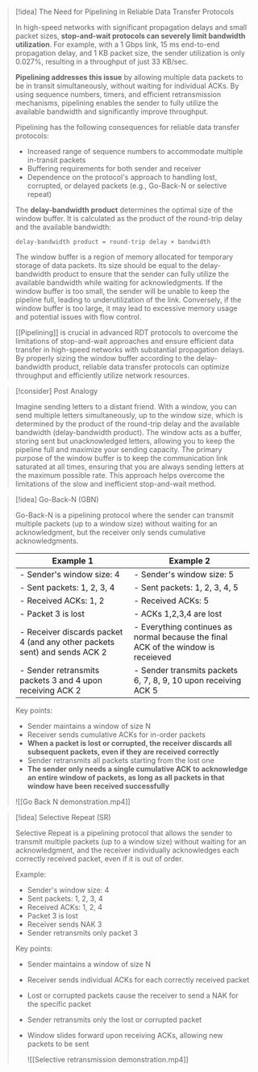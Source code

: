 > [!idea] The Need for Pipelining in Reliable Data Transfer Protocols
>
> In high-speed networks with significant propagation delays and small packet sizes, **stop-and-wait protocols can severely limit bandwidth utilization**. For example, with a 1 Gbps link, 15 ms end-to-end propagation delay, and 1 KB packet size, the sender utilization is only 0.027%, resulting in a throughput of just 33 KB/sec.
>
> **Pipelining addresses this issue** by allowing multiple data packets to be in transit simultaneously, without waiting for individual ACKs. By using sequence numbers, timers, and efficient retransmission mechanisms, pipelining enables the sender to fully utilize the available bandwidth and significantly improve throughput.
>
> Pipelining has the following consequences for reliable data transfer protocols:
> - Increased range of sequence numbers to accommodate multiple in-transit packets
> - Buffering requirements for both sender and receiver
> - Dependence on the protocol's approach to handling lost, corrupted, or delayed packets (e.g., Go-Back-N or selective repeat)
>
> The **delay-bandwidth product** determines the optimal size of the window buffer. It is calculated as the product of the round-trip delay and the available bandwidth:
>
> ```
> delay-bandwidth product = round-trip delay × bandwidth
> ```
>
> The window buffer is a region of memory allocated for temporary storage of data packets. Its size should be equal to the delay-bandwidth product to ensure that the sender can fully utilize the available bandwidth while waiting for acknowledgments. If the window buffer is too small, the sender will be unable to keep the pipeline full, leading to underutilization of the link. Conversely, if the window buffer is too large, it may lead to excessive memory usage and potential issues with flow control.
>
> [[Pipelining]] is crucial in advanced RDT protocols to overcome the limitations of stop-and-wait approaches and ensure efficient data transfer in high-speed networks with substantial propagation delays. By properly sizing the window buffer according to the delay-bandwidth product, reliable data transfer protocols can optimize throughput and efficiently utilize network resources.

> [!consider] Post Analogy
>
> Imagine sending letters to a distant friend. With a window, you can send multiple letters simultaneously, up to the window size, which is determined by the product of the round-trip delay and the available bandwidth (delay-bandwidth product). The window acts as a buffer, storing sent but unacknowledged letters, allowing you to keep the pipeline full and maximize your sending capacity. The primary purpose of the window buffer is to keep the communication link saturated at all times, ensuring that you are always sending letters at the maximum possible rate. This approach helps overcome the limitations of the slow and inefficient stop-and-wait method.

> [!idea] Go-Back-N (GBN)
>
> Go-Back-N is a pipelining protocol where the sender can transmit multiple packets (up to a window size) without waiting for an acknowledgment, but the receiver only sends cumulative acknowledgments.
>
> | Example 1                                                                  | Example 2                                                                         |
> |---------------------------------------------------------------------------|----------------------------------------------------------------------------------|
> | - Sender's window size: 4                                                 | - Sender's window size: 5                                                       |
> | - Sent packets: 1, 2, 3, 4                                                | - Sent packets: 1, 2, 3, 4, 5                                                   |
> | - Received ACKs: 1, 2                                                     | - Received ACKs: 5                                                     |
> | - Packet 3 is lost                                                        | - ACKs 1,2,3,4 are lost                                                            |
> | - Receiver discards packet 4 (and any other packets sent) and sends ACK 2 | - Everything continues as normal because the final ACK of the window is receieved                        |
> | - Sender retransmits packets 3 and 4 upon receiving ACK 2                 |   - Sender transmits packets 6, 7, 8, 9, 10 upon receiving ACK 5                       |
>                                                                     
>
> Key points:
> - Sender maintains a window of size N
> - Receiver sends cumulative ACKs for in-order packets
> - **When a packet is lost or corrupted, the receiver discards all subsequent packets, even if they are received correctly**
> - Sender retransmits all packets starting from the lost one
> - **The sender only needs a single cumulative ACK to acknowledge an entire window of packets, as long as all packets in that window have been received successfully**
>
>![[Go Back N demonstration.mp4]]

> [!idea] Selective Repeat (SR)
>
> Selective Repeat is a pipelining protocol that allows the sender to transmit multiple packets (up to a window size) without waiting for an acknowledgment, and the receiver individually acknowledges each correctly received packet, even if it is out of order.
>
> Example:
> - Sender's window size: 4
> - Sent packets: 1, 2, 3, 4
> - Received ACKs: 1, 2, 4
> - Packet 3 is lost
> - Receiver sends NAK 3
> - Sender retransmits only packet 3
>
> Key points:
> - Sender maintains a window of size N
> - Receiver sends individual ACKs for each correctly received packet
> - Lost or corrupted packets cause the receiver to send a NAK for the specific packet
> - Sender retransmits only the lost or corrupted packet
> - Window slides forward upon receiving ACKs, allowing new packets to be sent
>   
>   ![[Selective retransmission demonstration.mp4]]


